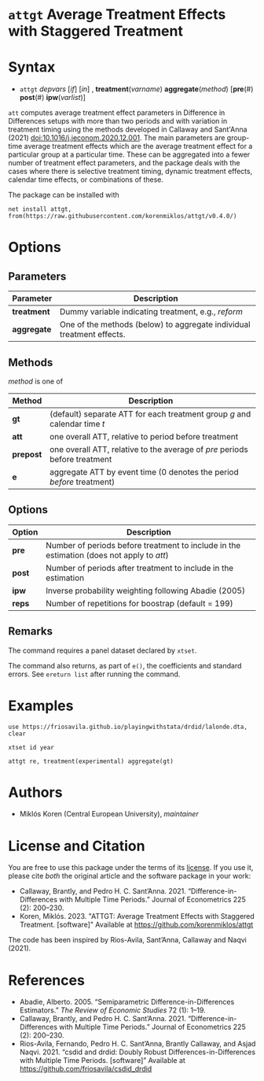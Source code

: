 # `attgt` Average Treatment Effects with Staggered Treatment

# Syntax

- `attgt` *depvars* [*if*] [*in*] , **treatment**(*varname*) **aggregate**(*method*) [**pre**(#) **post**(#) **ipw**(*varlist*)]

`att` computes average treatment effect parameters in Difference in Differences setups with more than two periods and with variation in treatment timing using the methods developed in Callaway and Sant'Anna (2021) <doi:10.1016/j.jeconom.2020.12.001>. The main parameters are group-time average treatment effects which are the average treatment effect for a particular group at a particular time. These can be aggregated into a fewer number of treatment effect parameters, and the package deals with the cases where there is selective treatment timing, dynamic treatment effects, calendar time effects, or combinations of these.

The package can be installed with
```
net install attgt, from(https://raw.githubusercontent.com/korenmiklos/attgt/v0.4.0/)
```

# Options
## Parameters
Parameter | Description
-------|------------
**treatment** | Dummy variable indicating treatment, e.g., *reform*
**aggregate** | One of the methods (below) to aggregate individual treatment effects.

## Methods
*method* is one of

Method | Description
------|------------
**gt** | (default) separate ATT for each treatment group *g* and calendar time *t*
**att** | one overall ATT, relative to period before treatment
**prepost** | one overall ATT, relative to the average of *pre* periods before treatment
**e** | aggregate ATT by event time (0 denotes the period *before* treatment)

## Options
Option | Description
-------|------------
**pre** | Number of periods before treatment to include in the estimation (does not apply to *att*)
**post** | Number of periods after treatment to include in the estimation
**ipw** | Inverse probability weighting following Abadie (2005)
**reps** | Number of repetitions for boostrap (default = 199)

## Remarks

The command requires a panel dataset declared by `xtset`. 

The command also returns, as part of `e()`, the coefficients and standard errors. See `ereturn list` after running the command.

# Examples
```
use https://friosavila.github.io/playingwithstata/drdid/lalonde.dta, clear
```
```
xtset id year
```
```
attgt re, treatment(experimental) aggregate(gt)
```

# Authors
- Miklós Koren (Central European University), *maintainer*

# License and Citation
You are free to use this package under the terms of its [license](LICENSE). If you use it, please cite *both* the original article and the software package in your work:

- Callaway, Brantly, and Pedro H. C. Sant’Anna. 2021. “Difference-in-Differences with Multiple Time Periods.” Journal of Econometrics 225 (2): 200–230.
- Koren, Miklós. 2023. "ATTGT: Average Treatment Effects with Staggered Treatment. [software]" Available at https://github.com/korenmiklos/attgt

The code has been inspired by Rios-Avila, Sant’Anna, Callaway and Naqvi (2021).

# References
- Abadie, Alberto. 2005. “Semiparametric Difference-in-Differences Estimators.” *The Review of Economic Studies* 72 (1): 1–19.
- Callaway, Brantly, and Pedro H. C. Sant’Anna. 2021. “Difference-in-Differences with Multiple Time Periods.” Journal of Econometrics 225 (2): 200–230.
- Rios-Avila, Fernando, Pedro H. C. Sant’Anna, Brantly Callaway, and Asjad Naqvi. 2021. “csdid and drdid: Doubly Robust Differences-in-Differences with Multiple Time Periods. [software]” Available at https://github.com/friosavila/csdid_drdid
